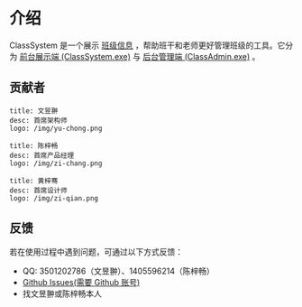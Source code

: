 # 介绍

ClassSystem 是一个展示 [班级信息](/class-data) ，帮助班干和老师更好管理班级的工具。它分为 [前台展示端 (ClassSystem.exe)](/class-system/) 与 [后台管理端 (ClassAdmin.exe)](/class-admin/) 。

## **贡献者**

```card
title: 文昱翀
desc: 首席架构师
logo: /img/yu-chong.png
```

```card
title: 陈梓畅
desc: 首席产品经理
logo: /img/zi-chang.png
```

```card
title: 黄梓骞
desc: 首席设计师
logo: /img/zi-qian.png
```

## **反馈**

若在使用过程中遇到问题，可通过以下方式反馈：

- QQ: 3501202786（文昱翀）、1405596214（陈梓畅）
- [Github Issues(需要 Github 账号)](https://github.com/bili9blood/ClassSystem/issues/new)
- 找文昱翀或陈梓畅本人
